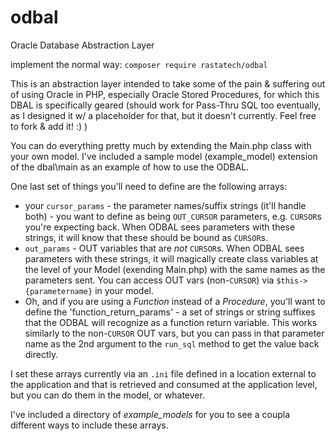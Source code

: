 # odbal
Oracle Database Abstraction Layer

implement the normal way:
  `composer require rastatech/odbal`

This is an abstraction layer intended to take some of the pain & suffering out of using Oracle in PHP, especially Oracle Stored Procedures, for which this DBAL is specifically geared (should work for Pass-Thru SQL too eventually, as I designed it w/ a placeholder for that, but it doesn't currently. Feel free to fork & add it! :)  )

You can do everything pretty much by extending the Main.php class with your own model. I've included a sample model (example_model) extension of the dbal\main as an example of how to use the ODBAL. 

One last set of things you'll need to define are the following arrays:
- your `cursor_params` - the parameter names/suffix strings (it'll handle both) - you want to define as being `OUT_CURSOR` parameters, e.g. `CURSOR`s you're expecting back. When ODBAL sees parameters with these strings, it will know that these should be bound as `CURSOR`s. 
- `out_params` - OUT variables that are *not* `CURSOR`s. When ODBAL sees parameters with these strings, it will magically create class variables at the level of your Model (exending Main.php) with the same names as the parameters sent. You can access OUT vars (non-`CURSOR`) via `$this->{parametername}` in your model.
- Oh, and if you are using a _Function_ instead of a _Procedure_, you'll want to define the 'function_return_params' - a set of strings or string suffixes that the ODBAL will recognize as a function return variable. This works similarly to the non-`CURSOR` OUT vars, but you can pass in that parameter name as the 2nd argument to the `run_sql` method to get the value back directly.  

 
I set these arrays currently via an `.ini` file defined in a location external to the application and that is retrieved and consumed at the application level, but you can do them in the model, or whatever. 

I've included a directory of _example_models_ for you to see a coupla different ways to include these arrays. 
